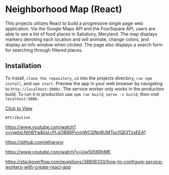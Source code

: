 # Neighborhood Map (React)

This projects utilizes React to build a progressive single page web application. Via the Google Maps API and the FourSquare API, users are able to see a list of food places in Salisbury, Maryland. The map displays markers denoting each location and will animate, change colors, and display an info window when clicked. The page also displays a search form for searching through filtered places. 

## Installation

To install, `clone the repository`, `cd` into the projects directory, `run npm install`, and `npm start`. Preview the app in your web browser by navigating to `http://localhost:3000/`.
The service worker only works in the production build. To run it in production use `npm run build`, `serve -s build`, then visit `localhost:5000.`

[Click to View](https://nwhitby.github.io/Neighborhood-Map/)

`Attribution`

https://www.youtube.com/watch?v=ywdxLNjhBYw&list=PLgOB68PvvmWCGNn8UMTpcfQEiITzxEEA1

https://github.com/elharony

https://www.youtube.com/watch?v=Uw5Ij56RhME

https://stackoverflow.com/questions/38806320/how-to-configure-service-workers-with-create-react-app

